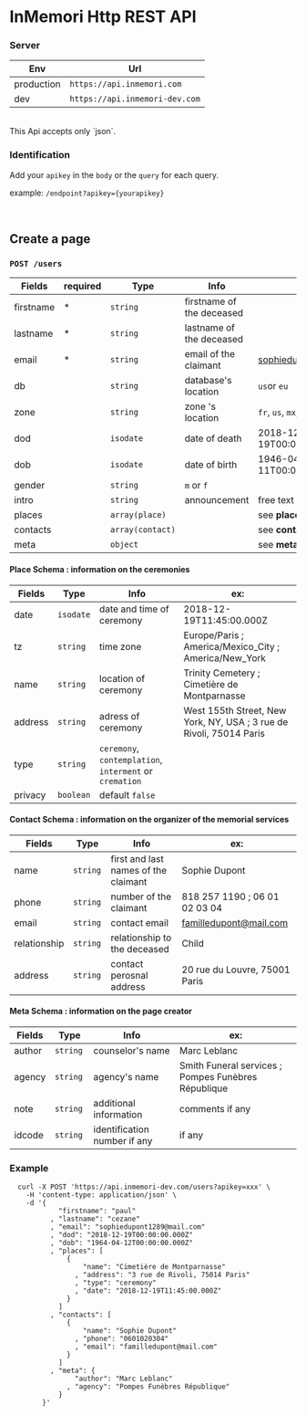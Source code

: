 # InMemori Http REST API  

### Server

| Env        | Url                              |
|------------|----------------------------------|
| production | `https://api.inmemori.com`       |
| dev        | `https://api.inmemori-dev.com`   |

<br/>
This Api accepts only `json`.

### Identification

Add your `apikey` in the `body` or the `query` for each query. 

example: `/endpoint?apikey={yourapikey}`
  
  
<br/>

## Create a page

### `POST /users`


| Fields          | required| Type           | Info                | ex:                            |
|-----------------|---------|----------------|---------------------|--------------------------------|
| firstname       |    *    | `string`       |firstname of the deceased                     |                                |
| lastname        |    *    | `string`       |lastname of the deceased                     |                                |
| email           |    *    | `string`       |email of the claimant                     | sophiedupont1289@mail.com      |
| db             |         | `string`      | database's location       | `us`or `eu`       |
| zone             |         | `string`      | zone 's location       | `fr`, `us`, `mx`,`de`, `es`, `be`, `ch`       |
| dod             |         | `isodate`      | date of death       | 2018-12-19T00:00:00.000Z       |
| dob             |         | `isodate`      | date of birth       | 1946-04-11T00:00:00.000Z       |
| gender          |         | `string`       | `m` or `f`          |                                |
| intro          |         | `string`       | announcement          | free text                               |
| places          |         | `array(place)` |                     | see **place** schema           |
| contacts        |         | `array(contact)`|                    | see **contact** schema         |
| meta            |         | `object`       |                     | see **meta** schema            |



#### Place Schema : information on the ceremonies


| Fields          | Type           | Info                | ex:                            |
|-----------------|----------------|---------------------|--------------------------------|
| date            | `isodate`      | date and time of ceremony| 2018-12-19T11:45:00.000Z       |
| tz            | `string`       | time zone| Europe/Paris ; America/Mexico_City ; America/New_York  |
| name            | `string`       | location of ceremony| Trinity Cemetery ; Cimetière de Montparnasse      |
| address         | `string`       | adress of ceremony  | West 155th Street, New York, NY, USA ; 3 rue de Rivoli, 75014 Paris 
| type            | `string`       | `ceremony`, `contemplation`, `interment` or `cremation`|     |
| privacy         | `boolean`      | default `false`     |     |



#### Contact Schema : information on the organizer of the memorial services


| Fields          | Type           | Info                | ex:                            |
|-----------------|----------------|---------------------|--------------------------------|
| name            | `string `      |first and last names of the claimant| Sophie Dupont                  |
| phone           | `string `      |number of the claimant                     |818 257 1190 ; 06 01 02 03 04                     |
| email           | `string `      |contact email        |familledupont@mail.com    |
| relationship    | `string `      |relationship to the deceased      |Child    |
| address         | `string `      | contact perosnal address                     |20 rue du Louvre, 75001 Paris         |



#### Meta Schema : information on the page creator


| Fields          | Type           | Info                | ex:                            |
|-----------------|----------------|---------------------|--------------------------------|
| author          | `string `      | counselor's name    | Marc Leblanc                   |
| agency          | `string `      | agency's name       | Smith Funeral services ; Pompes Funèbres République|
| note          | `string `      | additional information       | comments if any|
| idcode          | `string `      | identification number if any       | if any|



### Example

  ```curl
    curl -X POST 'https://api.inmemori-dev.com/users?apikey=xxx' \
      -H 'content-type: application/json' \
      -d '{ 
              "firstname": "paul"
            , "lastname": "cezane"
            , "email": "sophiedupont1289@mail.com"
            , "dod": "2018-12-19T00:00:00.000Z"
            , "dob": "1964-04-12T00:00:00.000Z"
            , "places": [
                { 
                    "name": "Cimetière de Montparnasse"
                  , "address": "3 rue de Rivoli, 75014 Paris"
                  , "type": "ceremony"
                  , "date": "2018-12-19T11:45:00.000Z"
                }
              ]
            , "contacts": [
                { 
                    "name": "Sophie Dupont"
                  , "phone": "0601020304"
                  , "email": "familledupont@mail.com"
                }
              ] 
            , "meta": {
                  "author": "Marc Leblanc"
                , "agency": "Pompes Funèbres République"
              } 
          }'
  ```
